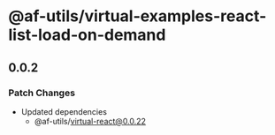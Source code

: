 # @af-utils/virtual-examples-react-list-load-on-demand

## 0.0.2

### Patch Changes

- Updated dependencies
  - @af-utils/virtual-react@0.0.22

